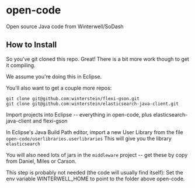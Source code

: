 # open-code
Open source Java code from Winterwell/SoDash

## How to Install

So you've git cloned this repo. Great!
There is a bit more work though to get it compiling.

We assume you're doing this in Eclipse.

You'll also want to get a couple more repos:

	git clone git@github.com:winterstein/flexi-gson.git
	git clone git@github.com:winterstein/elasticsearch-java-client.git

Import projects into Eclipse -- everything in open-code, plus elasticsearch-java-client and flexi-gson

In Eclipse's Java Build Path editor, import a new User Library
from the file `open-code/userlibraries.userlibraries`
This will give you the library `elasticsearch`

You will also need lots of jars in the `middleware` project
 -- get these by copy from Daniel, Miles or Carson.

This step is probably not needed (the code will usually find itself): Set the env variable WINTERWELL_HOME to point to the folder above open-code.